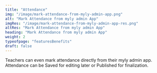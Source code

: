```yaml
---
title: "Attendance"
img: "/image/mark-attendance-from-myly-admin-app.png"
alt: "Mark Attendance from myly admin App"    
imgRes: "/image/mark-attendance-from-myly-admin-app-res.png" 
altRes: "Mark Attendance from myly admin App"
heading: "Mark Attendance from myly admin App"
weight: 2
typeofpage: "featuresBenefits"
draft: false
---
```


Teachers can even mark attendance directly from their myly admin app. Attendance can be Saved for editing later or Published for finalization.